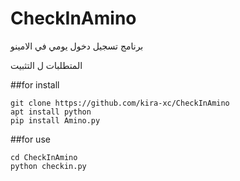 # CheckInAmino

برنامج تسجيل دخول يومي في الامينو 

المتطلبات ل التثبيت 

##for install 
```
git clone https://github.com/kira-xc/CheckInAmino
apt install python
pip install Amino.py
```
##for use
```
cd CheckInAmino
python checkin.py
```
